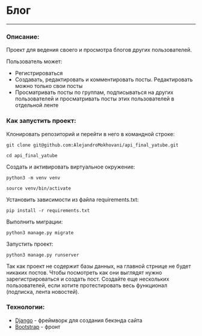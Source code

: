 # Блог
***
### Описание:
Проект для ведения своего и просмотра блогов других пользователей.

Пользователь может:
- Регистрироваться
- Создавать, редактировать и комментировать посты. Редактировать можно только свои посты
- Просматривать посты по группам, подписываться на других пользователей и просматривать посты этих пользователей в отдельной ленте 

### Как запустить проект:

Клонировать репозиторий и перейти в него в командной строке:

```
git clone git@github.com:AlejandroMokhovani/api_final_yatube.git
```

```
cd api_final_yatube
```

Cоздать и активировать виртуальное окружение:

```
python3 -m venv venv
```

```
source venv/bin/activate
```

Установить зависимости из файла requirements.txt:

```
pip install -r requirements.txt
```

Выполнить миграции:

```
python3 manage.py migrate
```

Запустить проект:

```
python3 manage.py runserver
```

Так как проект не содержит базы данных, на главной стрнице не будет никаких постов. Чтобы посмотреть как они выглядят нужно зарегистрироваться и создать пост. Создайте еще нескольких пользователей, если хотите протестировать весь функционал (подписка, лента новостей).

### Технологии:
- [Django](https://github.com/django/django) - фреймворк для создания бекэнда сайта
- [Bootstrap](https://github.com/twbs/bootstrap) - фронт
